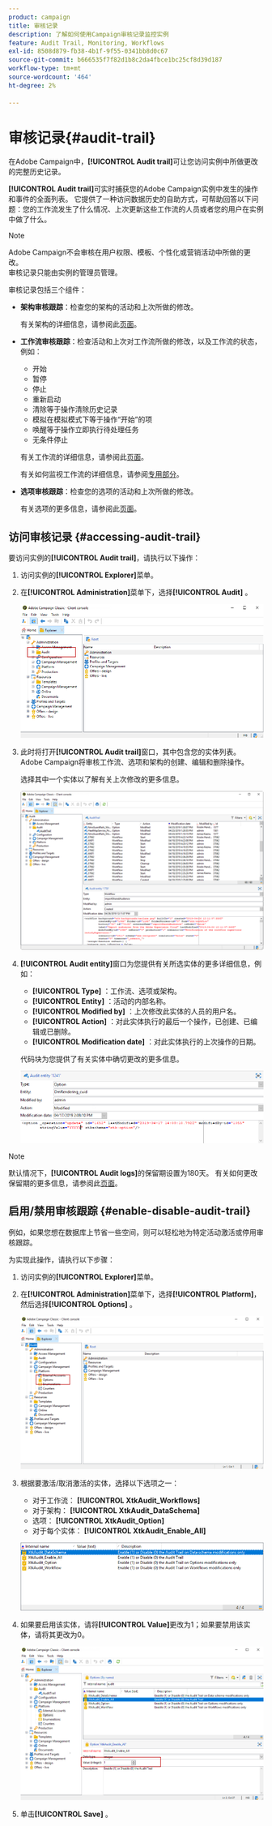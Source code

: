 ```yaml
---
product: campaign
title: 审核记录
description: 了解如何使用Campaign审核记录监控实例
feature: Audit Trail, Monitoring, Workflows
exl-id: 8508d879-fb38-4b1f-9f55-0341bb8d0c67
source-git-commit: b666535f7f82d1b8c2da4fbce1bc25cf8d39d187
workflow-type: tm+mt
source-wordcount: '464'
ht-degree: 2%

---
```


# 审核记录{#audit-trail}



在Adobe Campaign中，**[!UICONTROL Audit trail]**&#x200B;可让您访问实例中所做更改的完整历史记录。

**[!UICONTROL Audit trail]**&#x200B;可实时捕获您的Adobe Campaign实例中发生的操作和事件的全面列表。 它提供了一种访问数据历史的自助方式，可帮助回答以下问题：您的工作流发生了什么情况、上次更新这些工作流的人员或者您的用户在实例中做了什么。

>[!NOTE]
>
>Adobe Campaign不会审核在用户权限、模板、个性化或营销活动中所做的更改。\
>审核记录只能由实例的管理员管理。

审核记录包括三个组件：

* **架构审核跟踪**：检查您的架构的活动和上次所做的修改。

  有关架构的详细信息，请参阅此[页面](../../configuration/using/data-schemas.md)。

* **工作流审核跟踪**：检查活动和上次对工作流所做的修改，以及工作流的状态，例如：

   * 开始
   * 暂停
   * 停止
   * 重新启动
   * 清除等于操作清除历史记录
   * 模拟在模拟模式下等于操作“开始”的项
   * 唤醒等于操作立即执行待处理任务
   * 无条件停止

  有关工作流的详细信息，请参阅此[页面](../../workflow/using/about-workflows.md)。

  有关如何监视工作流的详细信息，请参阅[专用部分](../../workflow/using/monitoring-workflow-execution.md)。

* **选项审核跟踪**：检查您的选项的活动和上次所做的修改。

  有关选项的更多信息，请参阅此[页面](../../installation/using/configuring-campaign-options.md)。

## 访问审核记录 {#accessing-audit-trail}

要访问实例的&#x200B;**[!UICONTROL Audit trail]**，请执行以下操作：

1. 访问实例的&#x200B;**[!UICONTROL Explorer]**&#x200B;菜单。
1. 在&#x200B;**[!UICONTROL Administration]**&#x200B;菜单下，选择&#x200B;**[!UICONTROL Audit]** 。

   ![](assets/audit_trail_1.png)

1. 此时将打开&#x200B;**[!UICONTROL Audit trail]**&#x200B;窗口，其中包含您的实体列表。 Adobe Campaign将审核工作流、选项和架构的创建、编辑和删除操作。

   选择其中一个实体以了解有关上次修改的更多信息。

   ![](assets/audit_trail_2.png)

1. **[!UICONTROL Audit entity]**&#x200B;窗口为您提供有关所选实体的更多详细信息，例如：

   * **[!UICONTROL Type]** ：工作流、选项或架构。
   * **[!UICONTROL Entity]** ：活动的内部名称。
   * **[!UICONTROL Modified by]** ：上次修改此实体的人员的用户名。
   * **[!UICONTROL Action]** ：对此实体执行的最后一个操作，已创建、已编辑或已删除。
   * **[!UICONTROL Modification date]** ：对此实体执行的上次操作的日期。

   代码块为您提供了有关实体中确切更改的更多信息。

   ![](assets/audit_trail_3.png)

>[!NOTE]
>
>默认情况下，**[!UICONTROL Audit logs]**&#x200B;的保留期设置为180天。 有关如何更改保留期的更多信息，请参阅此[页面](../../production/using/database-cleanup-workflow.md#deployment-wizard)。

## 启用/禁用审核跟踪 {#enable-disable-audit-trail}

例如，如果您想在数据库上节省一些空间，则可以轻松地为特定活动激活或停用审核跟踪。

为实现此操作，请执行以下步骤：

1. 访问实例的&#x200B;**[!UICONTROL Explorer]**&#x200B;菜单。
1. 在&#x200B;**[!UICONTROL Administration]**&#x200B;菜单下，选择&#x200B;**[!UICONTROL Platform]**，然后选择&#x200B;**[!UICONTROL Options]** 。

   ![](assets/audit_trail_4.png)

1. 根据要激活/取消激活的实体，选择以下选项之一：

   * 对于工作流： **[!UICONTROL XtkAudit_Workflows]**
   * 对于架构： **[!UICONTROL XtkAudit_DataSchema]**
   * 选项： **[!UICONTROL XtkAudit_Option]**
   * 对于每个实体： **[!UICONTROL XtkAudit_Enable_All]**

   ![](assets/audit_trail_5.png)

1. 如果要启用该实体，请将&#x200B;**[!UICONTROL Value]**&#x200B;更改为1；如果要禁用该实体，请将其更改为0。

   ![](assets/audit_trail_6.png)

1. 单击&#x200B;**[!UICONTROL Save]** 。
